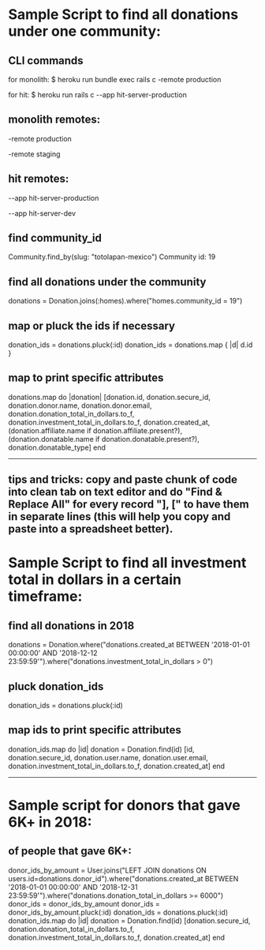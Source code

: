 # Sample Script to find all donations under one community:

## CLI commands 
for monolith: $ heroku run bundle exec rails c -remote production

for hit:      $ heroku run rails c --app hit-server-production

## monolith remotes:

-remote production

-remote staging

## hit remotes:

--app hit-server-production

--app hit-server-dev

## find community_id
Community.find_by(slug: "totolapan-mexico")
Community id: 19

## find all donations under the community
donations = Donation.joins(:homes).where("homes.community_id = 19")

## map or pluck the ids if necessary
donation_ids = donations.pluck(:id)
donation_ids = donations.map { |d| d.id }

## map to print specific attributes
donations.map do |donation|
    [donation.id, donation.secure_id, donation.donor.name, donation.donor.email, donation.donation_total_in_dollars.to_f, donation.investment_total_in_dollars.to_f, donation.created_at, (donation.affiliate.name if donation.affiliate.present?), (donation.donatable.name if donation.donatable.present?), donation.donatable_type]
end

-----------------------------------------
tips and tricks: copy and paste chunk of code into clean tab on text editor and do "Find & Replace All" for every record "], [" to have them in separate lines (this will help you copy and paste into a spreadsheet better).
-----------------------------------------

# Sample Script to find all investment total in dollars in a certain timeframe:

## find all donations in 2018
donations = Donation.where("donations.created_at BETWEEN '2018-01-01 00:00:00' AND '2018-12-12 23:59:59'").where("donations.investment_total_in_dollars > 0")

## pluck donation_ids
donation_ids = donations.pluck(:id)

## map ids to print specific attributes
donation_ids.map do |id|
  donation = Donation.find(id)
  [id, donation.secure_id, donation.user.name, donation.user.email, donation.investment_total_in_dollars.to_f, donation.created_at]
end

-----------------------------------------

# Sample script for donors that gave 6K+ in 2018:

## of people that gave 6K+:
donor_ids_by_amount = User.joins("LEFT JOIN donations ON users.id=donations.donor_id").where("donations.created_at BETWEEN '2018-01-01 00:00:00' AND '2018-12-31 23:59:59'").where("donations.donation_total_in_dollars >= 6000")
donor_ids = donor_ids_by_amount
donor_ids = donor_ids_by_amount.pluck(:id)
donation_ids = donations.pluck(:id)
donation_ids.map do |id|
  donation = Donation.find(id)
  [donation.secure_id, donation.donation_total_in_dollars.to_f, donation.investment_total_in_dollars.to_f, donation.created_at]
end